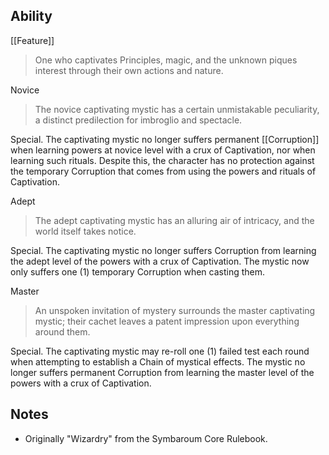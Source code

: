 ## Ability
[[Feature]]

> One who captivates Principles, magic, and the unknown piques interest through their own actions and nature.

Novice
> The novice captivating mystic has a certain unmistakable peculiarity, a distinct predilection for imbroglio and spectacle.

Special. The captivating mystic no longer suffers permanent [[Corruption]] when learning powers at novice level with a crux of Captivation, nor when learning such rituals. Despite this, the character has no protection against the temporary Corruption that comes from using the powers and rituals of Captivation.

Adept
> The adept captivating mystic has an alluring air of intricacy, and the world itself takes notice.

Special. The captivating mystic no longer suffers Corruption from learning the adept level of the powers with a crux of Captivation. The mystic now only suffers one (1) temporary Corruption when casting them.

Master
> An unspoken invitation of mystery surrounds the master captivating mystic; their cachet leaves a patent impression upon everything around them.

Special. The captivating mystic may re-roll one (1) failed test each round when attempting to establish a Chain of mystical effects. The mystic no longer suffers permanent Corruption from learning the master level of the powers with a crux of Captivation.
## Notes
* Originally "Wizardry" from the Symbaroum Core Rulebook.